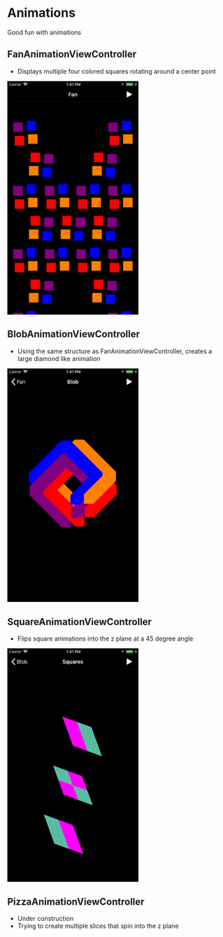 # Animations
Good fun with animations

## FanAnimationViewController
- Displays multiple four colored squares rotating around a center point
<img src="https://raw.githubusercontent.com/anthonyfennell/Animations/master/fanAnimation.png" width="300">

## BlobAnimationViewController
- Using the same structure as FanAnimationViewController, creates a large diamond like animation
<img src="https://raw.githubusercontent.com/anthonyfennell/Animations/master/blobAnimation.png" width="300">

## SquareAnimationViewController
- Flips square animations into the z plane at a 45 degree angle
<img src="https://raw.githubusercontent.com/anthonyfennell/Animations/master/squareAnimation.png" width="300">

## PizzaAnimationViewController
- Under construction
- Trying to create multiple slices that spin into the z plane
